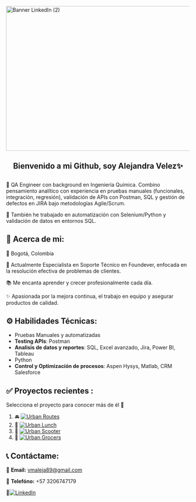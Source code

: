 
<img width="1584" height="396" alt="Banner LinkedIn (2)" src="https://github.com/user-attachments/assets/8871b063-8698-4960-a340-85efce79b548" />

## <h2 align="center">Bienvenido a mi Github, soy Alejandra Velez✨</h2> 

## 
🔭 QA Engineer con background en Ingeniería Química. Combino pensamiento analítico con experiencia en pruebas manuales (funcionales, integración, regresión), validación de APIs con Postman, SQL y gestión de defectos en JIRA bajo metodologías Agile/Scrum.

🔧 También he trabajado en automatización con Selenium/Python y validación de datos en entornos SQL.

## 🌟 Acerca de mi:
📍 Bogotá, Colombia

💼 Actualmente Especialista en Soporte Técnico en Foundever, enfocada en la resolución efectiva de problemas de clientes.

📚 Me encanta aprender y crecer profesionalmente cada día.

✨ Apasionada por la mejora continua, el trabajo en equipo y asegurar productos de calidad.

## ⚙️ Habilidades Técnicas:
- Pruebas Manuales y automatizadas
- **Testing APIs**: Postman
- **Analisis de datos y reportes**: SQL, Excel avanzado, Jira, Power BI, Tableau
- Python
- **Control y Optimización de procesos**: Aspen Hysys, Matlab, CRM Salesforce
## ✅ Proyectos recientes : 
Selecciona el proyecto para conocer más de él 🤩
1. 🚘 [![Urban Routes](https://img.shields.io/badge/Urban%20Routes-blue?style=for-the-badge)](https://github.com/AlejandraVB/qa-project-Urban-Routes-es)
2. 🍔 [![Urban Lunch](https://img.shields.io/badge/Urban%20Lunch-green?style=for-the-badge)](https://github.com/AlejandraVB/QA_UrbanLunch_PruebasUI)  
3. 🛴 [![Urban Scooter](https://img.shields.io/badge/Urban%20Scooter-orange?style=for-the-badge)](https://github.com/AlejandraVB/QA_UrbanScooter_PruebasFuncionales_UI) 
4. 🛒 [![Urban Grocers](https://img.shields.io/badge/Urban%20Grocers-red?style=for-the-badge)](https://github.com/AlejandraVB/qa-project-Urban-Grocers-app-es)   
## 📞 Contáctame: 
📩 **Email:** vmaleja89@gmail.com

📲 **Telefóno:** +57 3206747179

🔗[![LinkedIn](https://img.shields.io/badge/LinkedIn-blue?style=for-the-badge&logo=linkedin&logoColor=white)](https://www.linkedin.com/in/alejandravelez-qaengineer)

